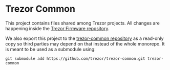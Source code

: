 # Trezor Common

This project contains files shared among Trezor projects. All changes are happening inside the [Trezor Firmware repository](https://github.com/trezor/trezor-firmware).
 
We also export this project to the [trezor-common repository](https://github.com/trezor/trezor-common) as a read-only copy so third parties may depend on that instead of the whole monorepo. It is meant to be used as a submodule using:

```
git submodule add https://github.com/trezor/trezor-common.git trezor-common
```
